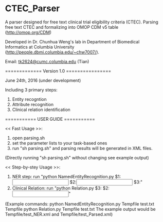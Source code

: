 # CTEC_Parser

A parser designed for free text clinical trial eligibility criteria (CTEC).
Parsing free text CTEC and formalizing into OMOP CDM v5 table (http://omop.org/CDM)

Developed in Dr. Chunhua Weng's lab in Department of Biomedical Informatics at Columbia University (http://people.dbmi.columbia.edu/~chw7007/).

Email: tk2624@cumc.columbia.edu (Tian)

============= Version 1.0 ================

June 24th, 2016 (under development)

Including 3 primary steps:

1. Entity recogntion 
2. Attribute recognition
3. Clinical relation identification



=========== USER GUIDE ===========

<< Fast Usage >>:
1. open parsing.sh
2. set the parameter lists to your task-based ones
3. run "sh parsing.sh" and parsing results will be generated in XML files. 

(Directly running "sh parsing.sh" without changing see example output)


<< Step-by-stey Usage >>:
1. NER step: 
    run "python NamedEntityRecognition.py $1:<input directory> $2:<input text name> $3:<output directory>"
2. Clinical Relation: 
    run "python Relation.py $3:<output directory> $2:<input text name>"

(Example commands:
    python NamedEntityRecognition.py Tempfile test.txt Tempfile
    python Relation.py Tempfile test.txt
The example output would be Tempfile/test_NER.xml and Tempfile/test_Parsed.xml)
    






